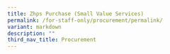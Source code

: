 ```yaml
---
title: Zhps Purchase (Small Value Services)
permalink: /for-staff-only/procurement/permalink/
variant: markdown
description: ""
third_nav_title: Procurement
---
```

